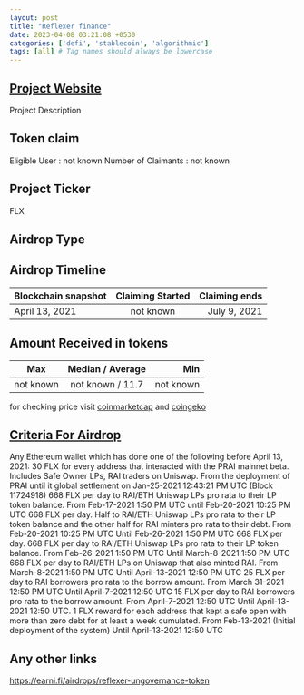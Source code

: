 ```yaml
---
layout: post
title: "Reflexer finance"
date: 2023-04-08 03:21:08 +0530
categories: ['defi', 'stablecoin', 'algorithmic']
tags: [all] # Tag names should always be lowercase
---
```




## [Project Website](https://reflexer.finance/)

 Project Description

## Token claim

Eligible User : not known
Number of Claimants : not known

## Project Ticker

FLX

## Airdrop Type

## Airdrop Timeline

| Blockchain snapshot     | Claiming Started           | Claiming ends    |
| ----------------------- |:--------------------------:| ----------------:|
|      April 13, 2021     |        not known           |   July 9, 2021   |

## Amount Received in tokens

| Max        |    Median / Average  |       Min    |
| ---------- |:--------------------:| ------------:|
| not known  |   not known / 11.7   |  not known   |

for checking price visit [coinmarketcap](https://coinmarketcap.com/currencies/) and [coingeko](https://www.coingecko.com/en/coins/)

## [Criteria For Airdrop](link)

Any Ethereum wallet which has done one of the following before April 13, 2021:
30 FLX for every address that interacted with the PRAI mainnet beta. Includes Safe Owner LPs, RAI traders on Uniswap. From the deployment of PRAI until it global settlement on Jan-25-2021 12:43:21 PM UTC (Block 11724918)
668 FLX per day to RAI/ETH Uniswap LPs pro rata to their LP token balance. From Feb-17-2021 1:50 PM UTC until Feb-20-2021 10:25 PM UTC
668 FLX per day. Half to RAI/ETH Uniswap LPs pro rata to their LP token balance and the other half for RAI minters pro rata to their debt. From Feb-20-2021 10:25 PM UTC Until Feb-26-2021 1:50 PM UTC
668 FLX per day. 668 FLX per day to RAI/ETH Uniswap LPs pro rata to their LP token balance. From Feb-26-2021 1:50 PM UTC Until March-8-2021 1:50 PM UTC
668 FLX per day to RAI/ETH LPs on Uniswap that also minted RAI. From March-8-2021 1:50 PM UTC Until April-13-2021 12:50 PM UTC
25 FLX per day to RAI borrowers pro rata to the borrow amount. From March 31-2021 12:50 PM UTC Until April-7-2021 12:50 UTC
15 FLX per day to RAI borrowers pro rata to the borrow amount. From April-7-2021 12:50 UTC Until April-13-2021 12:50 UTC.
1 FLX reward for each address that kept a safe open with more than zero debt for at least a week cumulated. From Feb-13-2021 (Initial deployment of the system) Until April-13-2021 12:50 UTC

## Any other links

<https://earni.fi/airdrops/reflexer-ungovernance-token>
